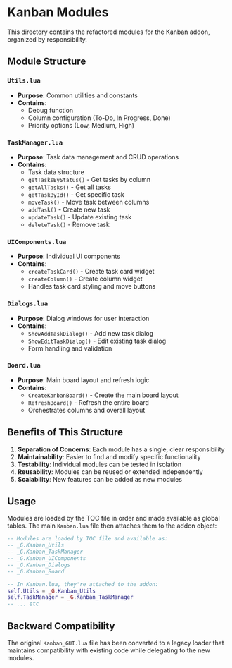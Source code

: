 # Kanban Modules

This directory contains the refactored modules for the Kanban addon, organized by responsibility.

## Module Structure

### `Utils.lua`
- **Purpose**: Common utilities and constants
- **Contains**: 
  - Debug function
  - Column configuration (To-Do, In Progress, Done)
  - Priority options (Low, Medium, High)

### `TaskManager.lua`
- **Purpose**: Task data management and CRUD operations
- **Contains**:
  - Task data structure
  - `getTasksByStatus()` - Get tasks by column
  - `getAllTasks()` - Get all tasks
  - `getTaskById()` - Get specific task
  - `moveTask()` - Move task between columns
  - `addTask()` - Create new task
  - `updateTask()` - Update existing task
  - `deleteTask()` - Remove task

### `UIComponents.lua`
- **Purpose**: Individual UI components
- **Contains**:
  - `createTaskCard()` - Create task card widget
  - `createColumn()` - Create column widget
  - Handles task card styling and move buttons

### `Dialogs.lua`
- **Purpose**: Dialog windows for user interaction
- **Contains**:
  - `ShowAddTaskDialog()` - Add new task dialog
  - `ShowEditTaskDialog()` - Edit existing task dialog
  - Form handling and validation

### `Board.lua`
- **Purpose**: Main board layout and refresh logic
- **Contains**:
  - `CreateKanbanBoard()` - Create the main board layout
  - `RefreshBoard()` - Refresh the entire board
  - Orchestrates columns and overall layout

## Benefits of This Structure

1. **Separation of Concerns**: Each module has a single, clear responsibility
2. **Maintainability**: Easier to find and modify specific functionality
3. **Testability**: Individual modules can be tested in isolation
4. **Reusability**: Modules can be reused or extended independently
5. **Scalability**: New features can be added as new modules

## Usage

Modules are loaded by the TOC file in order and made available as global tables. The main `Kanban.lua` file then attaches them to the addon object:

```lua
-- Modules are loaded by TOC file and available as:
-- _G.Kanban_Utils
-- _G.Kanban_TaskManager
-- _G.Kanban_UIComponents
-- _G.Kanban_Dialogs
-- _G.Kanban_Board

-- In Kanban.lua, they're attached to the addon:
self.Utils = _G.Kanban_Utils
self.TaskManager = _G.Kanban_TaskManager
-- ... etc
```

## Backward Compatibility

The original `Kanban_GUI.lua` file has been converted to a legacy loader that maintains compatibility with existing code while delegating to the new modules. 